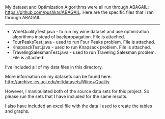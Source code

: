 My dataset and Optimization Algorithms were all run through ABAGAIL: https://github.com/pushkar/ABAGAIL. Here are the specific files that I ran through ABAGAIL.
___________________________________________________
* WineQualityTest.java - to run my wine dataset and use optimization algorithms instead of backpropagation. File is attached.
* FourPeaksTest.java - used to run Four Peaks problem. File is attached. 
* KnapsackTest.java - used to run Knapsack problem. File is attached. 
* TravelingSalesmanTest.java - used to run Traveling Salesman problem. File is attached. 

I’ve included all of my data files in this directory.

More information on my datasets can be found here:
http://archive.ics.uci.edu/ml/datasets/Wine+Quality

However, I manipulated both of the source data sets for this project. So please run the sets that I have included for the same results. 

I also have included an excel file with the data I used to create the tables and graphs.

